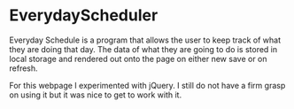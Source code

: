 # EverydayScheduler
Everyday Schedule is a program that allows the user to keep track of what they are doing that day.
The data of what they are going to do is stored in local storage and rendered out onto the page on
either new save or on refresh.

For this webpage I experimented with jQuery. I still do not have a firm grasp on using it but it was
nice to get to work with it.

